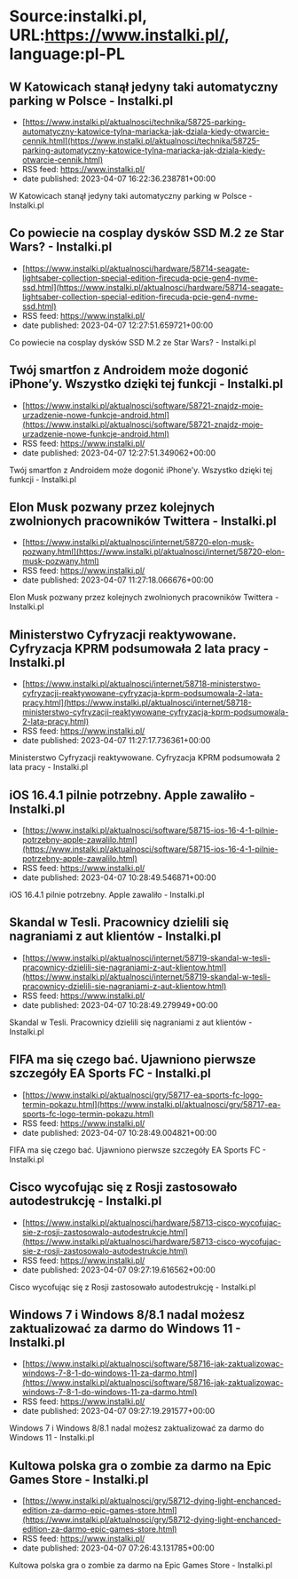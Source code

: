 # Source:instalki.pl, URL:https://www.instalki.pl/, language:pl-PL

## W Katowicach stanął jedyny taki automatyczny parking w Polsce - Instalki.pl
 - [https://www.instalki.pl/aktualnosci/technika/58725-parking-automatyczny-katowice-tylna-mariacka-jak-dziala-kiedy-otwarcie-cennik.html](https://www.instalki.pl/aktualnosci/technika/58725-parking-automatyczny-katowice-tylna-mariacka-jak-dziala-kiedy-otwarcie-cennik.html)
 - RSS feed: https://www.instalki.pl/
 - date published: 2023-04-07 16:22:36.238781+00:00

W Katowicach stanął jedyny taki automatyczny parking w Polsce - Instalki.pl

## Co powiecie na cosplay dysków SSD M.2 ze Star Wars? - Instalki.pl
 - [https://www.instalki.pl/aktualnosci/hardware/58714-seagate-lightsaber-collection-special-edition-firecuda-pcie-gen4-nvme-ssd.html](https://www.instalki.pl/aktualnosci/hardware/58714-seagate-lightsaber-collection-special-edition-firecuda-pcie-gen4-nvme-ssd.html)
 - RSS feed: https://www.instalki.pl/
 - date published: 2023-04-07 12:27:51.659721+00:00

Co powiecie na cosplay dysków SSD M.2 ze Star Wars? - Instalki.pl

## Twój smartfon z Androidem może dogonić iPhone’y. Wszystko dzięki tej funkcji  - Instalki.pl
 - [https://www.instalki.pl/aktualnosci/software/58721-znajdz-moje-urzadzenie-nowe-funkcje-android.html](https://www.instalki.pl/aktualnosci/software/58721-znajdz-moje-urzadzenie-nowe-funkcje-android.html)
 - RSS feed: https://www.instalki.pl/
 - date published: 2023-04-07 12:27:51.349062+00:00

Twój smartfon z Androidem może dogonić iPhone’y. Wszystko dzięki tej funkcji  - Instalki.pl

## Elon Musk pozwany przez kolejnych zwolnionych pracowników Twittera - Instalki.pl
 - [https://www.instalki.pl/aktualnosci/internet/58720-elon-musk-pozwany.html](https://www.instalki.pl/aktualnosci/internet/58720-elon-musk-pozwany.html)
 - RSS feed: https://www.instalki.pl/
 - date published: 2023-04-07 11:27:18.066676+00:00

Elon Musk pozwany przez kolejnych zwolnionych pracowników Twittera - Instalki.pl

## Ministerstwo Cyfryzacji reaktywowane. Cyfryzacja KPRM podsumowała 2 lata pracy - Instalki.pl
 - [https://www.instalki.pl/aktualnosci/internet/58718-ministerstwo-cyfryzacji-reaktywowane-cyfryzacja-kprm-podsumowala-2-lata-pracy.html](https://www.instalki.pl/aktualnosci/internet/58718-ministerstwo-cyfryzacji-reaktywowane-cyfryzacja-kprm-podsumowala-2-lata-pracy.html)
 - RSS feed: https://www.instalki.pl/
 - date published: 2023-04-07 11:27:17.736361+00:00

Ministerstwo Cyfryzacji reaktywowane. Cyfryzacja KPRM podsumowała 2 lata pracy - Instalki.pl

## iOS 16.4.1 pilnie potrzebny. Apple zawaliło - Instalki.pl
 - [https://www.instalki.pl/aktualnosci/software/58715-ios-16-4-1-pilnie-potrzebny-apple-zawalilo.html](https://www.instalki.pl/aktualnosci/software/58715-ios-16-4-1-pilnie-potrzebny-apple-zawalilo.html)
 - RSS feed: https://www.instalki.pl/
 - date published: 2023-04-07 10:28:49.546871+00:00

iOS 16.4.1 pilnie potrzebny. Apple zawaliło - Instalki.pl

## Skandal w Tesli. Pracownicy dzielili się nagraniami z aut klientów - Instalki.pl
 - [https://www.instalki.pl/aktualnosci/internet/58719-skandal-w-tesli-pracownicy-dzielili-sie-nagraniami-z-aut-klientow.html](https://www.instalki.pl/aktualnosci/internet/58719-skandal-w-tesli-pracownicy-dzielili-sie-nagraniami-z-aut-klientow.html)
 - RSS feed: https://www.instalki.pl/
 - date published: 2023-04-07 10:28:49.279949+00:00

Skandal w Tesli. Pracownicy dzielili się nagraniami z aut klientów - Instalki.pl

## FIFA ma się czego bać. Ujawniono pierwsze szczegóły EA Sports FC - Instalki.pl
 - [https://www.instalki.pl/aktualnosci/gry/58717-ea-sports-fc-logo-termin-pokazu.html](https://www.instalki.pl/aktualnosci/gry/58717-ea-sports-fc-logo-termin-pokazu.html)
 - RSS feed: https://www.instalki.pl/
 - date published: 2023-04-07 10:28:49.004821+00:00

FIFA ma się czego bać. Ujawniono pierwsze szczegóły EA Sports FC - Instalki.pl

## Cisco wycofując się z Rosji zastosowało autodestrukcję - Instalki.pl
 - [https://www.instalki.pl/aktualnosci/hardware/58713-cisco-wycofujac-sie-z-rosji-zastosowalo-autodestrukcje.html](https://www.instalki.pl/aktualnosci/hardware/58713-cisco-wycofujac-sie-z-rosji-zastosowalo-autodestrukcje.html)
 - RSS feed: https://www.instalki.pl/
 - date published: 2023-04-07 09:27:19.616562+00:00

Cisco wycofując się z Rosji zastosowało autodestrukcję - Instalki.pl

## Windows 7 i Windows 8/8.1 nadal możesz zaktualizować za darmo do Windows 11 - Instalki.pl
 - [https://www.instalki.pl/aktualnosci/software/58716-jak-zaktualizowac-windows-7-8-1-do-windows-11-za-darmo.html](https://www.instalki.pl/aktualnosci/software/58716-jak-zaktualizowac-windows-7-8-1-do-windows-11-za-darmo.html)
 - RSS feed: https://www.instalki.pl/
 - date published: 2023-04-07 09:27:19.291577+00:00

Windows 7 i Windows 8/8.1 nadal możesz zaktualizować za darmo do Windows 11 - Instalki.pl

## Kultowa polska gra o zombie za darmo na Epic Games Store - Instalki.pl
 - [https://www.instalki.pl/aktualnosci/gry/58712-dying-light-enchanced-edition-za-darmo-epic-games-store.html](https://www.instalki.pl/aktualnosci/gry/58712-dying-light-enchanced-edition-za-darmo-epic-games-store.html)
 - RSS feed: https://www.instalki.pl/
 - date published: 2023-04-07 07:26:43.131785+00:00

Kultowa polska gra o zombie za darmo na Epic Games Store - Instalki.pl

